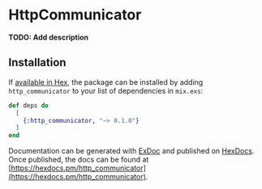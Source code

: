 # HttpCommunicator

**TODO: Add description**

## Installation

If [available in Hex](https://hex.pm/docs/publish), the package can be installed
by adding `http_communicator` to your list of dependencies in `mix.exs`:

```elixir
def deps do
  [
    {:http_communicator, "~> 0.1.0"}
  ]
end
```

Documentation can be generated with [ExDoc](https://github.com/elixir-lang/ex_doc)
and published on [HexDocs](https://hexdocs.pm). Once published, the docs can
be found at [https://hexdocs.pm/http_communicator](https://hexdocs.pm/http_communicator).


